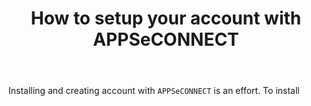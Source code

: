 ﻿---
title: "How to setup your account with APPSeCONNECT"
toc: true
tag: customer
category: "Installation and Configuration Guide"
---

Installing and creating account with `APPSeCONNECT` is an effort. To install